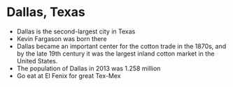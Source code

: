 # Dallas, Texas

 - Dallas is the second-largest city in Texas
 - Kevin Fargason was born there
 - Dallas became an important center for the cotton trade in the 1870s, and by the late 19th century it was the largest inland cotton market in the United States.
 - The population of Dallas in 2013 was 1.258 million  
 - Go eat at El Fenix for great Tex-Mex